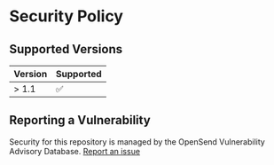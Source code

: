 # Security Policy

## Supported Versions

| Version | Supported          |
| ------- | ------------------ |
| > 1.1   | :white_check_mark: |

## Reporting a Vulnerability

Security for this repository is managed by the OpenSend Vulnerability Advisory Database. [Report an issue](https://advisories.opensend.net/report)

